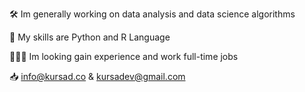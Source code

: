 🛠 Im generally working on data analysis and data science algorithms

🔮 My skills are Python and R Language

🧑🏻‍💻 Im looking gain experience and work full-time jobs

📥 info@kursad.co & kursadev@gmail.com

